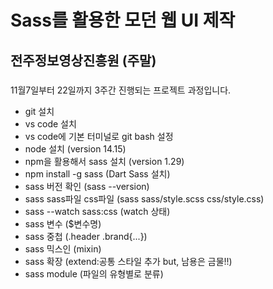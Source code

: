 # Sass를 활용한 모던 웹 UI 제작
## 전주정보영상진흥원 (주말)
### 

11월7일부터 22일까지 3주간 진행되는 프로젝트 과정입니다.

- git 설치
- vs code 설치
- vs code에 기본 터미널로 git bash 설정
- node 설치 (version 14.15)
- npm을 활용해서 sass 설치 (version 1.29)
- npm install -g sass (Dart Sass 설치)
- sass 버전 확인 (sass --version)
- sass sass파일 css파일 (sass sass/style.scss css/style.css)
- sass --watch sass:css (watch 상태)
- sass 변수 ($변수명)
- sass 중첩 (.header .brand{...})
- sass 믹스인 (mixin)
- sass 확장 (extend:공통 스타일 추가 but, 남용은 금물!!)
- sass module (파일의 유형별로 분류)
